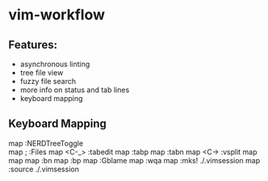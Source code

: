 # vim-workflow

## Features: 
 - asynchronous linting
 - tree file view
 - fuzzy file search
 - more info on status and tab lines
 - keyboard mapping

## Keyboard Mapping 
map <C-o> :NERDTreeToggle<CR>   
map ; :Files<CR>
map <C-_> :tabedit<CR>
map <C-t><left> :tabp<cr>
map <C-t><right> :tabn<cr>
map <C-\> :vsplit<CR>
map <C-S-Right> <C-W><Right> 
map <C-S-Left> <C-W><Left>
map <M-C-Right> :bn<CR>
map <M-C-Left> :bp<CR>
map <C-F12> :Gblame<CR>
map <C-S-kDel> :wqa<CR>
map <C-S-Home> :mks! ./.vimsession<CR>
map <C-Home> :source ./.vimsession<CR>
